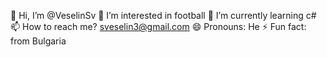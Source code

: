  👋 Hi, I’m @VeselinSv
 👀 I’m interested in football
 🌱 I’m currently learning c#
 📫 How to reach me? sveselin3@gmail.com
 😄 Pronouns: He
 ⚡ Fun fact: from Bulgaria

<!---
VeselinSv/VeselinSv is a ✨ special ✨ repository because its `README.md` (this file) appears on your GitHub profile.
You can click the Preview link to take a look at your changes.
--->

